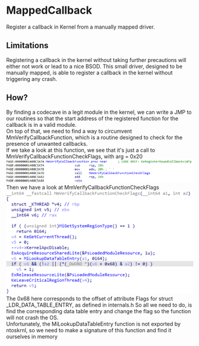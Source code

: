 # MappedCallback
Register a callback in Kernel from a manually mapped driver.

## Limitations
Registering a callback in the kernel without taking further precautions will either not work or lead to a nice BSOD. 
This small driver, designed to be manually mapped, is able to register a callback in the kernel without triggering any crash.

## How?
By finding a codecave in a legit module in the kernel, we can write a JMP to our routines so that the start address of the registered function for the callback is in a valid module.<br/>
On top of that, we need to find a way to circumvent MmVerifyCallbackFunction, which is a routine designed to check for the presence of unwanted callbacks.<br/>
If we take a look at this function, we see that it's just a call to MmVerifyCallbackFunctionCheckFlags, with arg = 0x20<br/>
![Alt Text](/img/MmVerifyCallbackFunction.png)<br/>
Then we have a look at MmVerifyCallbackFunctionCheckFlags<br/>
![Alt Text](/img/MmVerifyCallbackFunctionCheckFlags.png)<br/>
The 0x68 here corresponds to the offset of attribute Flags for struct _LDR_DATA_TABLE_ENTRY, as defined in internals.h
So all we need to do, is find the corresponding data table entry and change the flag so the function will not crash the OS.<br/>
Unfortunately, the MiLookupDataTableEntry function is not exported by ntoskrnl, so we need to make a signature of this function and find it ourselves in memory
